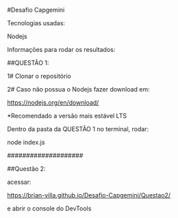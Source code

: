 #Desafio Capgemini


Tecnologias usadas:

Nodejs


Informações para rodar os resultados:


##QUESTÃO 1:

1# Clonar o repositório

2# Caso não possua o Nodejs fazer download em:

https://nodejs.org/en/download/ 

*Recomendado a versão mais estável LTS

Dentro da pasta da QUESTÃO 1 no terminal, rodar:

node index.js



####################


##Questão 2:

acessar:

https://brian-villa.github.io/Desafio-Capgemini/Questao2/

e abrir o console do DevTools




